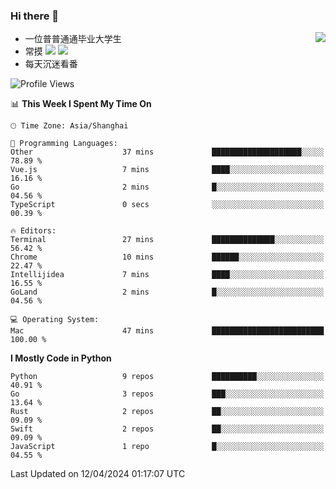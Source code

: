 ### Hi there 👋


<a href="https://github.com/yanlc39">
  <img align="right" src="https://github-readme-stats.vercel.app/api?username=yanlc39&show_icons=true&hide_border=true&icon_color=586069&title_color=a0a9af">
</a>

- 一位普普通通毕业大学生
- 常摸 ![](https://img.shields.io/badge/-Python-3e74a2?style=flat-square&logo=Python&logoColor=fff) ![](https://img.shields.io/badge/-C%2B%2B-brightgreen?style=flat-square)
- 每天沉迷看番

<!--START_SECTION:waka-->
![Profile Views](http://img.shields.io/badge/Profile%20Views-99-blue)

📊 **This Week I Spent My Time On** 

```text
🕑︎ Time Zone: Asia/Shanghai

💬 Programming Languages: 
Other                    37 mins             ████████████████████░░░░░   78.89 % 
Vue.js                   7 mins              ████░░░░░░░░░░░░░░░░░░░░░   16.16 % 
Go                       2 mins              █░░░░░░░░░░░░░░░░░░░░░░░░   04.56 % 
TypeScript               0 secs              ░░░░░░░░░░░░░░░░░░░░░░░░░   00.39 % 

🔥 Editors: 
Terminal                 27 mins             ██████████████░░░░░░░░░░░   56.42 % 
Chrome                   10 mins             ██████░░░░░░░░░░░░░░░░░░░   22.47 % 
Intellijidea             7 mins              ████░░░░░░░░░░░░░░░░░░░░░   16.55 % 
GoLand                   2 mins              █░░░░░░░░░░░░░░░░░░░░░░░░   04.56 % 

💻 Operating System: 
Mac                      47 mins             █████████████████████████   100.00 % 
```

**I Mostly Code in Python** 

```text
Python                   9 repos             ██████████░░░░░░░░░░░░░░░   40.91 % 
Go                       3 repos             ███░░░░░░░░░░░░░░░░░░░░░░   13.64 % 
Rust                     2 repos             ██░░░░░░░░░░░░░░░░░░░░░░░   09.09 % 
Swift                    2 repos             ██░░░░░░░░░░░░░░░░░░░░░░░   09.09 % 
JavaScript               1 repo              █░░░░░░░░░░░░░░░░░░░░░░░░   04.55 % 
```




 Last Updated on 12/04/2024 01:17:07 UTC
<!--END_SECTION:waka-->
